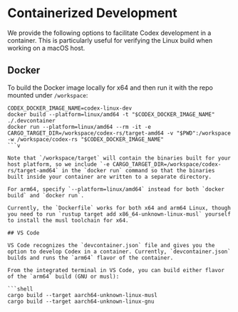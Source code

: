 # Containerized Development

We provide the following options to facilitate Codex development in a container. This is particularly useful for verifying the Linux build when working on a macOS host.

## Docker

To build the Docker image locally for x64 and then run it with the repo mounted under `/workspace`:

````shell
CODEX_DOCKER_IMAGE_NAME=codex-linux-dev
docker build --platform=linux/amd64 -t "$CODEX_DOCKER_IMAGE_NAME" ./.devcontainer
docker run --platform=linux/amd64 --rm -it -e CARGO_TARGET_DIR=/workspace/codex-rs/target-amd64 -v "$PWD":/workspace -w /workspace/codex-rs "$CODEX_DOCKER_IMAGE_NAME"
```v

Note that `/workspace/target` will contain the binaries built for your host platform, so we include `-e CARGO_TARGET_DIR=/workspace/codex-rs/target-amd64` in the `docker run` command so that the binaries built inside your container are written to a separate directory.

For arm64, specify `--platform=linux/amd64` instead for both `docker build` and `docker run`.

Currently, the `Dockerfile` works for both x64 and arm64 Linux, though you need to run `rustup target add x86_64-unknown-linux-musl` yourself to install the musl toolchain for x64.

## VS Code

VS Code recognizes the `devcontainer.json` file and gives you the option to develop Codex in a container. Currently, `devcontainer.json` builds and runs the `arm64` flavor of the container.

From the integrated terminal in VS Code, you can build either flavor of the `arm64` build (GNU or musl):

```shell
cargo build --target aarch64-unknown-linux-musl
cargo build --target aarch64-unknown-linux-gnu
````
